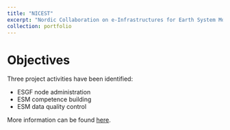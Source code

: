 ```yaml
---
title: "NICEST"
excerpt: "Nordic Collaboration on e-Infrastructures for Earth System Modeling"
collection: portfolio
---
```


# Objectives

Three project activities have been identified:

- ESGF node administration
- ESM competence building
- ESM data quality control

More information can be found [here](https://neic.no/nicest/).
